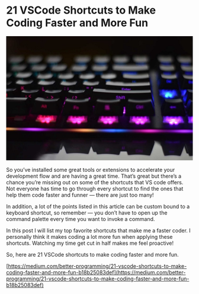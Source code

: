 # 21 VSCode Shortcuts to Make Coding Faster and More Fun

![By John Petalcurin @ Unsplash](../../.gitbook/assets/2019-07-20-19-15-17.png)

So you’ve installed some great tools or extensions to accelerate your development flow and are having a great time. That’s great but there’s a chance you’re missing out on some of the shortcuts that VS code offers. Not everyone has time to go through every shortcut to find the ones that help them code faster and funner — there are just too many!

In addition, a lot of the points listed in this article can be custom bound to a keyboard shortcut, so remember — you don’t have to open up the command palette every time you want to invoke a command.

In this post I will list my top favorite shortcuts that make me a faster coder. I personally think it makes coding a lot more fun when applying these shortcuts. Watching my time get cut in half makes me feel proactive!

So, here are 21 VSCode shortcuts to make coding faster and more fun.

[https://medium.com/better-programming/21-vscode-shortcuts-to-make-coding-faster-and-more-fun-b18b25083def](https://medium.com/better-programming/21-vscode-shortcuts-to-make-coding-faster-and-more-fun-b18b25083def)
